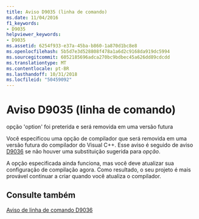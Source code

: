 ```yaml
---
title: Aviso D9035 (linha de comando)
ms.date: 11/04/2016
f1_keywords:
- D9035
helpviewer_keywords:
- D9035
ms.assetid: 6254f933-e37a-45ba-b860-1a870d1bc8e8
ms.openlocfilehash: 5b5d7e3d528808f478a1a6d2c9168da919dc5994
ms.sourcegitcommit: 6052185696adca270bc9bdbec45a626dd89cdcdd
ms.translationtype: MT
ms.contentlocale: pt-BR
ms.lasthandoff: 10/31/2018
ms.locfileid: "50459092"
---
```

# <a name="command-line-warning-d9035"></a>Aviso D9035 (linha de comando)

opção 'option' foi preterida e será removida em uma versão futura

Você especificou uma opção de compilador que será removida em uma versão futura do compilador do Visual C++. Esse aviso é seguido de aviso [D9036](../../error-messages/tool-errors/command-line-warning-d9036.md) se não houver uma substituição sugerida para *opção*.

A opção especificada ainda funciona, mas você deve atualizar sua configuração de compilação agora. Como resultado, o seu projeto é mais provável continuar a criar quando você atualiza o compilador.

## <a name="see-also"></a>Consulte também

[Aviso de linha de comando D9036](../../error-messages/tool-errors/command-line-warning-d9036.md)